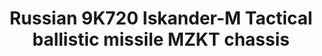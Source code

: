 ---
layout: product
title: "Russian 9K720 Iskander-M Tactical ballistic missile MZKT chassis"
price: "6000" 
desc: "Maketa"
img_path: "/assets/img/MA72011.webp"
brand: "N/A"
available: false
special_offer: false
new: false
soon: false
cat: "010000"
subcat: "013300"
subsubcat: "0N/A"
sifra: "MA72011"
popular: false
spec: false
---